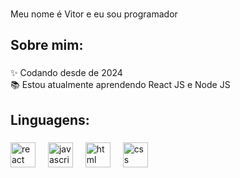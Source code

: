 ###

<p align="left">Meu nome é Vitor e eu sou programador</p>

###

<h2 align="left">Sobre mim:</h2>

###

<p align="left">✨ Codando desde de 2024<br>📚 Estou atualmente aprendendo React JS e Node JS<br>

###

<h2 align="left">Linguagens:</h2>

###

<div align="left">
  <img src="https://cdn.jsdelivr.net/gh/devicons/devicon/icons/react/react-original.svg" height="40" alt="react logo"  />
  <img width="12" />
  <img src="https://cdn.jsdelivr.net/gh/devicons/devicon/icons/javascript/javascript-original.svg" height="40" alt="javascript logo"  />
  <img width="12" />
  <img src="https://cdn.iconscout.com/icon/premium/png-256-thumb/html-2752158-2284975.png?f=webp&w=256" height="40" alt="html logo"  />
  <img width="12" />
  <img src="https://cdn.worldvectorlogo.com/logos/css-3.svg" height="40" alt="css logo"  />
  <img width="12" />
</div>

###
